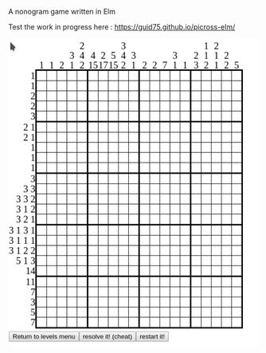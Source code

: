 A nonogram game written in Elm

Test the work in progress here : https://guid75.github.io/picross-elm/

![picross-elm](picross.png)
